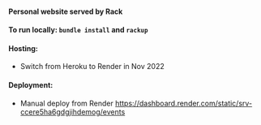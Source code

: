 #### Personal website served by Rack
#### To run locally: `bundle install` and `rackup`

#### Hosting:
* Switch from Heroku to Render in Nov 2022

#### Deployment:
* Manual deploy from Render https://dashboard.render.com/static/srv-ccere5ha6gdgjihdemog/events
